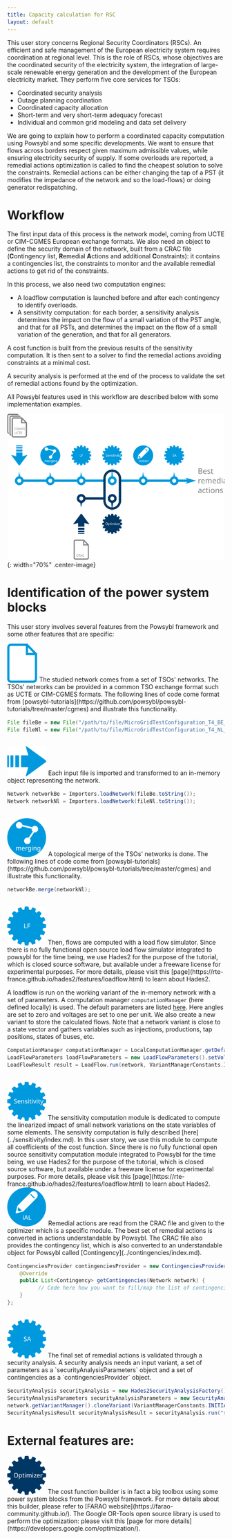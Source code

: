 ```yaml
---
title: Capacity calculation for RSC
layout: default
---
```


This user story concerns Regional Security Coordinators (RSCs). An efficient and safe management of the European electricity system requires coordination at regional level. This is the role of RSCs, whose objectives are the coordinated security of the electricity system, the integration of large-scale renewable energy generation and the development of the European electricity market. They perform five core services for TSOs:

- Coordinated security analysis
- Outage planning coordination
- Coordinated capacity allocation
- Short-term and very short-term adequacy forecast
- Individual and common grid modeling and data set delivery


We are going to explain how to perform a coordinated capacity computation using Powsybl and some specific developments. We want to ensure that flows across borders respect given maximum admissible values, while ensuring electricity security of supply. If some overloads are reported, a remedial actions optimization is called to find the cheapest solution to solve the constraints. Remedial actions can be either changing the tap of a PST (it modifies the impedance of the network and so the load-flows) or doing generator redispatching.

# Workflow

The first input data of this process is the network model, coming from UCTE or CIM-CGMES European exchange formats. We also need an object to define the security domain of the network, built from a CRAC file (**C**ontingency list, **R**emedial **A**ctions and additional **C**onstraints): it contains a contingencies list, the constraints to monitor and the available remedial actions to get rid of the constraints.   

In this process, we also need two computation engines:
- A loadflow computation is launched before and after each contingency to identify overloads.
- A sensitivity computation: for each border, a sensitivity analysis determines the impact on the flow of a small variation of the PST angle, and that for all PSTs, and determines the impact on the flow of a small variation of the generation, and that for all generators.

A cost function is built from the previous results of the sensitivity computation. It is then sent to a solver to find the remedial actions avoiding constraints at a minimal cost.

A security analysis is performed at the end of the process to validate the set of remedial actions found by the optimization.

All Powsybl features used in this workflow are described below with some implementation examples.

![Workflow](./images/Workflow_Capacity_Calculation_RSC.svg){: width="70%" .center-image}

# Identification of the power system blocks

This user story involves several features from the Powsybl framework and some other features that are specific:

<img src="./images/File.svg" alt="" style="vertical-align: bottom"/>
The studied network comes from a set of TSOs' networks. The TSOs' networks can be provided in a common TSO exchange format such as UCTE or CIM-CGMES formats. The following lines of code come format from [powsybl-tutorials](https://github.com/powsybl/powsybl-tutorials/tree/master/cgmes) and illustrate this functionality.

```java
File fileBe = new File("/path/to/file/MicroGridTestConfiguration_T4_BE_BB_Complete_v2.zip");
File fileNl = new File("/path/to/file/MicroGridTestConfiguration_T4_NL_BB_Complete_v2.zip");
```

<br />

<img src="./images/Import.svg" style="vertical-align: bottom"/>
Each input file is imported and transformed to an in-memory object representing the network.

```java
Network networkBe = Importers.loadNetwork(fileBe.toString());
Network networkNl = Importers.loadNetwork(fileNl.toString());
```

<br />

<img src="./images/Network_merging.svg" style="vertical-align: bottom"/>
A topological merge of the TSOs' networks is done. The following lines of code come from [powsybl-tutorials](https://github.com/powsybl/powsybl-tutorials/tree/master/cgmes) and illustrate this functionality.

```java
networkBe.merge(networkNl);
```

<br />

<img src="./images/Compute_LF.svg" style="vertical-align: bottom"/>
Then, flows are computed with a load flow simulator. Since there is no fully functional open source load flow simulator integrated to powsybl for the time being, we use Hades2 for the purpose of the tutorial, which is closed source software, but available under a freeware license for experimental purposes. For more details, please visit this [page](https://rte-france.github.io/hades2/features/loadflow.html) to learn about Hades2.

A loadflow is run on the working variant of the in-memory network with a set of parameters. A computation manager `computationManager` (here defined locally) is used. The default parameters are listed [here](../configuration/parameters/LoadFlowParameters.md). Here angles are set to zero and voltages are set to one per unit. We also create a new variant to store the calculated flows. Note that a network variant is close to a state vector and gathers variables such as injections, productions, tap positions, states of buses, etc.

```java
ComputationManager computationManager = LocalComputationManager.getDefault();
LoadFlowParameters loadFlowParameters = new LoadFlowParameters().setVoltageInitMode(LoadFlowParameters.VoltageInitMode.DC_VALUES);
LoadFlowResult result = LoadFlow.run(network, VariantManagerConstants.INITIAL_VARIANT_ID, computationManager, loadFlowParameters);
```
<br />

<img src="./images/Compute_Sensitivity.svg" style="vertical-align: bottom"/>
The sensitivity computation module is dedicated to compute the linearized impact of small network variations on the state variables of some elements. The sensivity computation is fully described [here](../sensitivity/index.md). In this user story, we use this module to compute all coefficients of the cost function. Since there is no fully functional open source sensitivity computation module integrated to Powsybl for the time being, we use Hades2 for the purpose of the tutorial, which is closed source software, but available under a freeware license for experimental purposes. For more details, please visit this [page](https://rte-france.github.io/hades2/features/loadflow.html) to learn about Hades2.

<br />

<img src="./images/Modify_iAL.svg" style="vertical-align: bottom"/>
Remedial actions are read from the CRAC file and given to the optimizer which is a specific module. The best set of remedial actions is converted in actions understandable by Powsybl. The CRAC file also provides the contingency list, which is also converted to an understandable object for Powsybl called [Contingency](../contingencies/index.md).

```java
ContingenciesProvider contingenciesProvider = new ContingenciesProvider() {
    @Override
    public List<Contingency> getContingencies(Network network) {
          // Code here how you want to fill/map the list of contingencies.
    }
};
```

<br />

<img src="./images/Compute_SA.svg" style="vertical-align: bottom"/>
The final set of remedial actions is validated through a security analysis. A security analysis needs an input variant, a set of parameters as a `securityAnalysisParameters` object and a set of contingencies as a `contingenciesProvider` object.

```java
SecurityAnalysis securityAnalysis = new Hades2SecurityAnalysisFactory().create(networkBe, computationManager, 0);
SecurityAnalysisParameters securityAnalysisParameters = new SecurityAnalysisParameters(); // Default parameters.
network.getVariantManager().cloneVariant(VariantManagerConstants.INITIAL_VARIANT_ID, "saVariant");
SecurityAnalysisResult securityAnalysisResult = securityAnalysis.run("saVariant", securityAnalysisParameters, contingenciesProvider).join();
```

# External features are:

<img src="./images/Compute_Optimizer.svg" style="vertical-align: bottom"/>
The cost function builder is in fact a big toolbox using some power system blocks from the Powsybl framework. For more details about this builder, please refer to [FARAO website](https://farao-community.github.io/). The Google OR-Tools open source library is used to perform the optimization: please visit this [page for more details](https://developers.google.com/optimization/).
